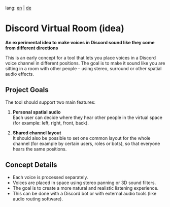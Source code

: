 lang: [en](README.md) | [de](README.de.md)

# Discord Virtual Room (idea)

**An experimental idea to make voices in Discord sound like they come from different directions**

This is an early concept for a tool that lets you place voices in a Discord voice channel in different positions.  The goal is to make it sound like you are sitting in a room with other people – using stereo, surround or other spatial audio effects.

## Project Goals

The tool should support two main features:

1. **Personal spatial audio**  
   Each user can decide where they hear other people in the virtual space (for example: left, right, front, back).

2. **Shared channel layout**  
   It should also be possible to set one common layout for the whole channel (for example by certain users, roles or bots), so that everyone hears the same positions.

## Concept Details

- Each voice is processed separately.
- Voices are placed in space using stereo panning or 3D sound filters.
- The goal is to create a more natural and realistic listening experience.
- This can be done with a Discord bot or with external audio tools (like audio routing software).
